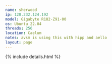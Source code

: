 ```yaml
---
name: sherwood
ip: 128.232.124.192
model: Gigabyte R182-Z91-00
os: Ubuntu 22.04
threads: 256
location: Caelum
notes: avsm is using this with hipp and aello
layout: page
---
```

{% include details.html %} 

